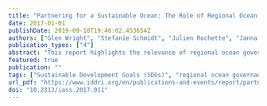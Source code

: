 ```yaml
---
title: "Partnering for a Sustainable Ocean: The Role of Regional Ocean Governance in Implementing Sustainable Development Goal 14"
date: 2017-01-01
publishDate: 2019-09-18T19:46:02.453654Z
authors: ["Glen Wright", "Stefanie Schmidt", "Julien Rochette", "Janna Shackeroff", "Sebastian Unger", "Yvonne Waweru", "Alexander Müller"]
publication_types: ["4"]
abstract: "This report highlights the relevance of regional ocean governance (ROG) for the implementation of the 2030 Agenda, the achievement of SDG14, and the transition to ecosystem-based management more generally. The report assesses the roles and mandates of different regional approaches and frameworks, and showcases some pragmatic and practical examples of ROG efforts that may provide useful lessons for the implementation of SDG14. The report also highlights some of the key contributions that regional approaches can make to some of the overarching challenges of the 2030 Agenda, including capacity development, institutional transformation, and sustainable financing."
featured: true
publication: ""
tags: ["Sustainable Development Goals (SDGs)", "regional ocean governance"]
url_pdf: "https://www.iddri.org/en/publications-and-events/report/partnering-sustainable-ocean-role-regional-ocean-governance"
doi: "10.2312/iass.2017.011"
---
```


